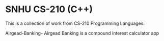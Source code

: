 # SNHU CS-210 (C++)
This is a collection of work from CS-210 Programming Languages:

Airgead-Banking-
Airgead Banking is a compound interest calculator app
